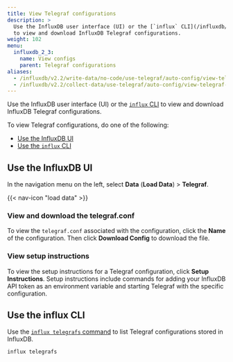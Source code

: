 ```yaml
---
title: View Telegraf configurations
description: >
  Use the InfluxDB user interface (UI) or the [`influx` CLI](/influxdb/v2.2/reference/cli/influx/)
  to view and download InfluxDB Telegraf configurations.
weight: 102
menu:
  influxdb_2_3:
    name: View configs
    parent: Telegraf configurations
aliases:
  - /influxdb/v2.2/write-data/no-code/use-telegraf/auto-config/view-telegraf-config/
  - /influxdb/v2.2/collect-data/use-telegraf/auto-config/view-telegraf-config
---
```


Use the InfluxDB user interface (UI) or the [`influx` CLI](/influxdb/v2.2/reference/cli/influx/)
to view and download InfluxDB Telegraf configurations.

To view Telegraf configurations, do one of the following:

- [Use the InfluxDB UI](#use-the-influxdb-ui)
- [Use the `influx` CLI](#use-the-influx-cli)

## Use the InfluxDB UI
In the navigation menu on the left, select **Data** (**Load Data**) > **Telegraf**.

{{< nav-icon "load data" >}}

### View and download the telegraf.conf
To view the `telegraf.conf` associated with the configuration,
click the **Name** of the configuration.
Then click **Download Config** to download the file.

### View setup instructions
To view the setup instructions for a Telegraf configuration, click **Setup Instructions**.
Setup instructions include commands for adding your InfluxDB API token
as an environment variable and starting Telegraf with the specific configuration.

## Use the influx CLI
Use the [`influx telegrafs` command](/influxdb/v2.2/reference/cli/influx/telegrafs/) to
list Telegraf configurations stored in InfluxDB.

```sh
influx telegrafs
```
